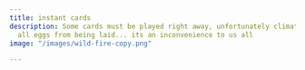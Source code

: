 ```yaml
---
title: instant cards
description: Some cards must be played right away, unfortunately climate change stops
  all eggs from being laid... its an inconvenience to us all
image: "/images/wild-fire-copy.png"

---
```

